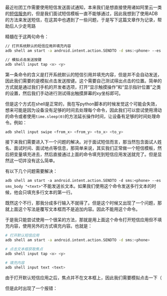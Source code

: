 最近社团工作需要使用短信发送面试通知，本来我们是想直接使用诸如阿里云一类的[短信服务](https://www.aliyun.com/product/sms)的，但是我们面试短信模板一直不能够通过，因此我想到了使用ADB的方法来发送短信，在这其中也遇到了一些问题，于是写下这篇文章作为记录，帮助后人少走弯路

精髓在于这两句命令：

```bash
// 打开系统默认的短信应用并填充内容
adb shell am start -a android.intent.action.SENDTO -d sms:<phone> --es sms_body "<text>"

// 模拟点击发送按键
adb shell input tap <x> <y>
```

第一条命令的含义是打开系统默认的短信引用并填充内容，但是并不会自动发送，因此我们需要的是模拟点击发送按键。这个需要自己测试得出点击的位置。简单的方式就是通过我们手机的开发者选项，打开“显示触摸操作”和“显示指针位置”之类的设置，然后我们手动进行测试得出触摸屏幕的xy坐标即可。

但是这个方式在shell是正常的，我在写python脚本的时候发觉这个可能会失效，想来可能是因为设备没有足够的时间去处理每个命令，因此我们可以尝试使用滑动的命令或者使用`time.sleep(0)`的方法延长操作时间，让设备有足够的时间处理命令。例如：

```bash
adb shell input swipe <from_x> <from_y> <to_x> <to_y>
```

接下来我们需要进入下一个问题的解决。对于面试短信而言，那当然包含面试人姓名、面试时间、面试地点等信息，那简单来说，其实我们正常做一个短信模板，然后把变量填充进去，然后直接通过上面的命令填充到短信应用发送就完了。但是显然这一切并没有这么简单。

有以下几个问题需要解决：

`adb shell am start -a android.intent.action.SENDTO -d sms:<phone> --es sms_body "<text>"`不能发送长文本。如果我们使用这个命令发送多行文本的时候，他会只填充多行文本的第一行。

既然这个不行，那我分成多行输入不就得了。但是这个时候又出现了一个问题，那就上面这个写法是覆写文本框而不是追加内容。因此不能用这个命令。

于是我只能尝试使用一个很呆的方法，那就是用上面这个命令打开短信应用但不填充内容，使用另外的方式填充内容。也就是：

```bash
# 打开默认短信应用
adb shell am start -a android.intent.action.SENDTO -d sms:<phone>

# 点击文本框获取焦点
adb shell input tap <x> <y>

# 填充内容
adb shell input text <text>
```

由于打开默认短信应用之后，焦点并不在文本框上，因此我们需要模拟点击一下（

但是此时出现了一个报错：
